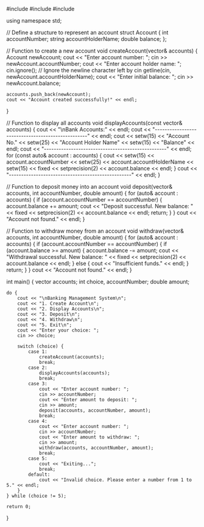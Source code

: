 #include <iostream>
#include <vector>
#include <iomanip>

using namespace std;

// Define a structure to represent an account
struct Account {
    int accountNumber;
    string accountHolderName;
    double balance;
};

// Function to create a new account
void createAccount(vector<Account>& accounts) {
    Account newAccount;
    cout << "Enter account number: ";
    cin >> newAccount.accountNumber;
    cout << "Enter account holder name: ";
    cin.ignore(); // Ignore the newline character left by cin
    getline(cin, newAccount.accountHolderName);
    cout << "Enter initial balance: ";
    cin >> newAccount.balance;
    
    accounts.push_back(newAccount);
    cout << "Account created successfully!" << endl;
}

// Function to display all accounts
void displayAccounts(const vector<Account>& accounts) {
    cout << "\nBank Accounts:" << endl;
    cout << "--------------------------------------------------" << endl;
    cout << setw(15) << "Account No." << setw(25) << "Account Holder Name" << setw(15) << "Balance" << endl;
    cout << "--------------------------------------------------" << endl;
    for (const auto& account : accounts) {
        cout << setw(15) << account.accountNumber << setw(25) << account.accountHolderName << setw(15) << fixed << setprecision(2) << account.balance << endl;
    }
    cout << "--------------------------------------------------" << endl;
}

// Function to deposit money into an account
void deposit(vector<Account>& accounts, int accountNumber, double amount) {
    for (auto& account : accounts) {
        if (account.accountNumber == accountNumber) {
            account.balance += amount;
            cout << "Deposit successful. New balance: " << fixed << setprecision(2) << account.balance << endl;
            return;
        }
    }
    cout << "Account not found." << endl;
}

// Function to withdraw money from an account
void withdraw(vector<Account>& accounts, int accountNumber, double amount) {
    for (auto& account : accounts) {
        if (account.accountNumber == accountNumber) {
            if (account.balance >= amount) {
                account.balance -= amount;
                cout << "Withdrawal successful. New balance: " << fixed << setprecision(2) << account.balance << endl;
            } else {
                cout << "Insufficient funds." << endl;
            }
            return;
        }
    }
    cout << "Account not found." << endl;
}

int main() {
    vector<Account> accounts;
    int choice, accountNumber;
    double amount;

    do {
        cout << "\nBanking Management System\n";
        cout << "1. Create Account\n";
        cout << "2. Display Accounts\n";
        cout << "3. Deposit\n";
        cout << "4. Withdraw\n";
        cout << "5. Exit\n";
        cout << "Enter your choice: ";
        cin >> choice;

        switch (choice) {
            case 1:
                createAccount(accounts);
                break;
            case 2:
                displayAccounts(accounts);
                break;
            case 3:
                cout << "Enter account number: ";
                cin >> accountNumber;
                cout << "Enter amount to deposit: ";
                cin >> amount;
                deposit(accounts, accountNumber, amount);
                break;
            case 4:
                cout << "Enter account number: ";
                cin >> accountNumber;
                cout << "Enter amount to withdraw: ";
                cin >> amount;
                withdraw(accounts, accountNumber, amount);
                break;
            case 5:
                cout << "Exiting...";
                break;
            default:
                cout << "Invalid choice. Please enter a number from 1 to 5." << endl;
        }
    } while (choice != 5);

    return 0;
}
